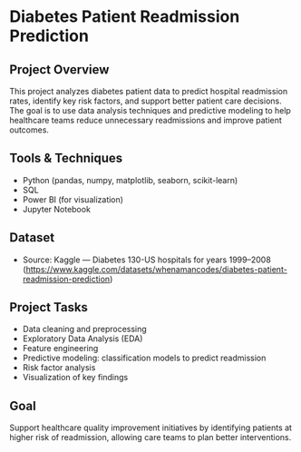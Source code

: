 # Diabetes Patient Readmission Prediction
## Project Overview

This project analyzes diabetes patient data to predict hospital readmission rates, identify key risk factors, and support better patient care decisions. The goal is to use data analysis techniques and predictive modeling to help healthcare teams reduce unnecessary readmissions and improve patient outcomes.

## Tools & Techniques

- Python (pandas, numpy, matplotlib, seaborn, scikit-learn)
- SQL
- Power BI (for visualization)
- Jupyter Notebook

## Dataset

- Source: Kaggle — Diabetes 130-US hospitals for years 1999–2008  
(https://www.kaggle.com/datasets/whenamancodes/diabetes-patient-readmission-prediction)

## Project Tasks

- Data cleaning and preprocessing
- Exploratory Data Analysis (EDA)
- Feature engineering
- Predictive modeling: classification models to predict readmission
- Risk factor analysis
- Visualization of key findings

## Goal

Support healthcare quality improvement initiatives by identifying patients at higher risk of readmission, allowing care teams to plan better interventions.
